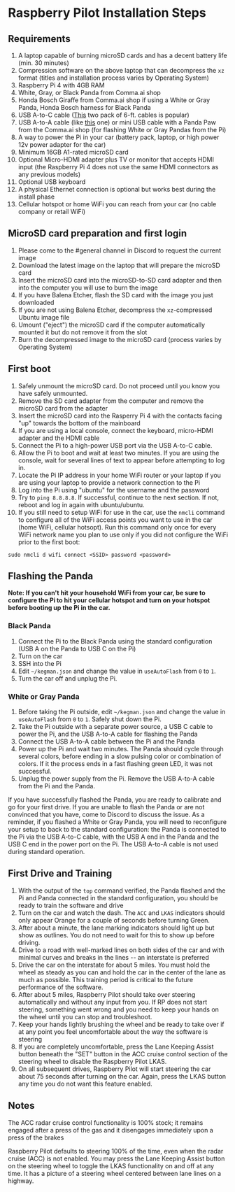 # Raspberry Pilot Installation Steps

## Requirements

1. A laptop capable of burning microSD cards and has a decent battery life (min. 30 minutes)
2. Compression software on the above laptop that can decompress the `xz` format (titles and installation process varies by Operating System)
3. Raspberry Pi 4 with 4GB RAM
4. White, Gray, or Black Panda from Comma.ai shop
5. Honda Bosch Giraffe from Comma.ai shop if using a White or Gray Panda, Honda Bosch harness for Black Panda
6. USB A-to-C cable ([This](https://www.amazon.com/Anker-2-Pack-Premium-Charging-Samsung/dp/B07DC5PPFV) two pack of 6-ft. cables is popular)
7. USB A-to-A cable (like [this](https://www.amazon.com/gp/product/B0002MKBI2) one) or mini USB cable with a Panda Paw from the Comma.ai shop (for flashing White or Gray Pandas from the Pi)
8. A way to power the Pi in your car (battery pack, laptop, or high power 12v power adapter for the car)
9. Minimum 16GB A1-rated microSD card
10. Optional Micro-HDMI adapter plus TV or monitor that accepts HDMI input (the Raspberry Pi 4 does not use the same HDMI connectors as any previous models)
11. Optional USB keyboard
12. A physical Ethernet connection is optional but works best during the install phase
13. Cellular hotspot or home WiFi you can reach from your car (no cable company or retail WiFi)

## MicroSD card preparation and first login

1. Please come to the #general channel in Discord to request the current image
2. Download the latest image on the laptop that will prepare the microSD card
3. Insert the microSD card into the microSD-to-SD card adapter and then into the computer you will use to burn the image
4. If you have Balena Etcher, flash the SD card with the image you just downloaded
5. If you are not using Balena Etcher, decompress the `xz`-compressed Ubuntu image file
6. Umount ("eject") the microSD card if the computer automatically mounted it but do not remove it from the slot
7. Burn the decompressed image to the microSD card (process varies by Operating System)

## First boot

1. Safely unmount the microSD card. Do not proceed until you know you have safely unmounted.
2. Remove the SD card adapter from the computer and remove the microSD card from the adapter
3. Insert the microSD card into the Rasperry Pi 4 with the contacts facing "up" towards the bottom of the mainboard
4. If you are using a local console, connect the keyboard, micro-HDMI adapter and the HDMI cable
5. Connect the Pi to a high-power USB port via the USB A-to-C cable.
6. Allow the Pi to boot and wait at least two minutes. If you are using the console, wait for several lines of text to appear before attempting to log in.
7. Locate the Pi IP address in your home WiFi router or your laptop if you are using your laptop to provide a network connection to the Pi
8. Log into the Pi using "ubuntu" for the username and the password
9. Try to `ping 8.8.8.8`. If successful, continue to the next section. If not, reboot and log in again with ubuntu/ubuntu.
10. If you still need to setup WiFi for use in the car, use the `nmcli` command to configure all of the WiFi access points you want to use in the car (home WiFi, cellular hotsopt). Run this command only once for every WiFi network name you plan to use only if you did not configure the WiFi prior to the first boot:

`sudo nmcli d wifi connect <SSID> password <password>`

## Flashing the Panda

**Note: If you can't hit your household WiFi from your car, be sure to configure the Pi to hit your cellular hotspot and turn on your hotspot before booting up the Pi in the car.**

### Black Panda

1. Connect the Pi to the Black Panda using the standard configuration (USB A on the Panda to USB C on the Pi)
2. Turn on the car
3. SSH into the Pi
4. Edit `~/kegman.json` and change the value in `useAutoFlash` from `0` to `1`.
5. Turn the car off and unplug the Pi.

### White or Gray Panda

1. Before taking the Pi outside, edit `~/kegman.json` and change the value in `useAutoFlash` from `0` to `1`. Safely shut down the Pi.
2. Take the Pi outside with a separate power source, a USB C cable to power the Pi, and the USB A-to-A cable for flashing the Panda
3. Connect the USB A-to-A cable between the Pi and the Panda
4. Power up the Pi and wait two minutes. The Panda should cycle through several colors, before ending in a slow pulsing color or combination of colors. If it the process ends in a fast flashing green LED, it was not successful.
5. Unplug the power supply from the Pi. Remove the USB A-to-A cable from the Pi and the Panda.

If you have successfully flashed the Panda, you are ready to calibrate and go for your first drive. If you are unable to flash the Panda or are not convinced that you have, come to Discord to discuss the issue. As a reminder, if you flashed a White or Gray Panda, you will need to reconfigure your setup to back to the standard configuration: the Panda is connected to the Pi via the USB A-to-C cable, with the USB A end in the Panda and the USB C end in the power port on the Pi. The USB A-to-A cable is not used during standard operation.

## First Drive and Training

1. With the output of the `top` command verified, the Panda flashed and the Pi and Panda connected in the standard configuration, you should be ready to train the software and drive
2. Turn on the car and watch the dash. The `ACC` and `LKAS` indicators should only appear Orange for a couple of seconds before turning Green.
3. After about a minute, the lane marking indicators should light up but show as outlines. You do not need to wait for this to show up before driving.
4. Drive to a road with well-marked lines on both sides of the car and with minimal curves and breaks in the lines -- an interstate is preferred
5. Drive the car on the interstate for about 5 miles. You must hold the wheel as steady as you can and hold the car in the center of the lane as much as possible. This training period is critical to the future performance of the software.
6. After about 5 miles, Raspberry Pilot should take over steering automatically and without any input from you. If RP does not start steering, something went wrong and you need to keep your hands on the wheel until you can stop and troubleshoot.
7. Keep your hands lightly brushing the wheel and be ready to take over if at any point you feel uncomfortable about the way the software is steering
8. If you are completely uncomfortable, press the Lane Keeping Assist button beneath the "SET" button in the ACC cruise control section of the steering wheel to disable the Raspberry Pilot LKAS.
9. On all subsequent drives, Raspberry Pilot will start steering the car about 75 seconds after turning on the car. Again, press the LKAS button any time you do not want this feature enabled.

## Notes

The ACC radar cruise control functionality is 100% stock; it remains engaged after a press of the gas and it disengages immediately upon a press of the brakes

Raspberry Pilot defaults to steering 100% of the time, even when the radar cruise (ACC) is not enabled. You may press the Lane Keeping Assist button on the steering wheel to toggle the LKAS functionality on and off at any time. It has a picture of a steering wheel centered between lane lines on a highway.
